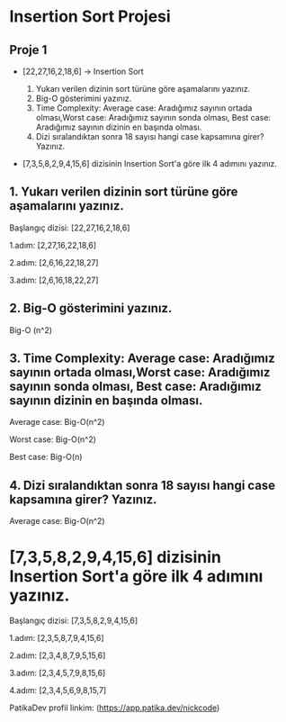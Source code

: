 # Insertion Sort Projesi

## Proje 1

* [22,27,16,2,18,6] -> Insertion Sort

    1. Yukarı verilen dizinin sort türüne göre aşamalarını yazınız.
    2. Big-O gösterimini yazınız.
    3. Time Complexity: Average case: Aradığımız sayının ortada olması,Worst case: Aradığımız sayının sonda olması, Best case: Aradığımız sayının dizinin en başında olması.
    4. Dizi sıralandıktan sonra 18 sayısı hangi case kapsamına girer? Yazınız.


* [7,3,5,8,2,9,4,15,6] dizisinin Insertion Sort'a göre ilk 4 adımını yazınız.

## 1. Yukarı verilen dizinin sort türüne göre aşamalarını yazınız.

Başlangıç dizisi: [22,27,16,2,18,6]

1.adım: [2,27,16,22,18,6] 

2.adım: [2,6,16,22,18,27]

3.adım: [2,6,16,18,22,27]

## 2. Big-O gösterimini yazınız.

Big-O (n^2)

## 3. Time Complexity: Average case: Aradığımız sayının ortada olması,Worst case: Aradığımız sayının sonda olması, Best case: Aradığımız sayının dizinin en başında olması.

Average case: Big-O(n^2)

Worst case: Big-O(n^2)

Best case: Big-O(n)

## 4. Dizi sıralandıktan sonra 18 sayısı hangi case kapsamına girer? Yazınız.

Average case: Big-O(n^2)

# [7,3,5,8,2,9,4,15,6] dizisinin Insertion Sort'a göre ilk 4 adımını yazınız.

Başlangıç dizisi: [7,3,5,8,2,9,4,15,6]

1.adım: [2,3,5,8,7,9,4,15,6]

2.adım: [2,3,4,8,7,9,5,15,6]

3.adım: [2,3,4,5,7,9,8,15,6]

4.adım: [2,3,4,5,6,9,8,15,7]

PatikaDev profil linkim:
(https://app.patika.dev/nickcode)

